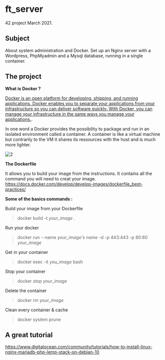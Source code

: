 # ft_server

42 project March 2021.

## Subject
About system administration and Docker. Set up an Nginx server with a Wordpress, PhpMyadmin and a Mysql database, running in a single container.

## The project
**What is Docker ?**

[Docker is an open platform for developing, shipping, and running applications. Docker enables you to separate your applications from your infrastructure so you can deliver software quickly. With Docker, you can manage your infrastructure in the same ways you manage your applications.](https://docs.docker.com/get-started/overview/).

In one word a Docker provides the possibility to package and run in an isolated environment called a container. A container is like a virtual machine but contrarily to the VM it shares its ressources with the host and is much more lighter.

![2](https://user-images.githubusercontent.com/62947287/112336036-02495500-8cbd-11eb-9cc0-68477fea4ef4.png)

**The Dockerfile**

It allows you to build your image from the instructions. It contains all the command you will need to creat your image.
https://docs.docker.com/develop/develop-images/dockerfile_best-practices/

**Some of the basics commands :**

Build your image from your Dockerfile
> docker build -t *your_image* .

Run your docker 
> docker run --name *your_image's name* -d -p 443:443 -p 80:80 *your_image*

Get in your container
> docker exec -it *you_image* bash

Stop your container
> docker stop *your_image*

Delete the container
> docker rm *your_image*

Clean every container & cache
> docker system prune

## A great tutorial

https://www.digitalocean.com/community/tutorials/how-to-install-linux-nginx-mariadb-php-lemp-stack-on-debian-10

